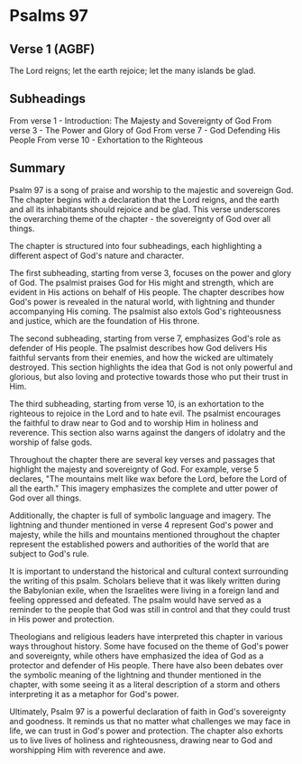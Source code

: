 # Psalms 97

## Verse 1 (AGBF)

The Lord reigns; let the earth rejoice; let the many islands be glad.

## Subheadings

From verse 1 - Introduction: The Majesty and Sovereignty of God
From verse 3 - The Power and Glory of God
From verse 7 - God Defending His People
From verse 10 - Exhortation to the Righteous

## Summary

Psalm 97 is a song of praise and worship to the majestic and sovereign God. The chapter begins with a declaration that the Lord reigns, and the earth and all its inhabitants should rejoice and be glad. This verse underscores the overarching theme of the chapter - the sovereignty of God over all things.

The chapter is structured into four subheadings, each highlighting a different aspect of God's nature and character. 

The first subheading, starting from verse 3, focuses on the power and glory of God. The psalmist praises God for His might and strength, which are evident in His actions on behalf of His people. The chapter describes how God's power is revealed in the natural world, with lightning and thunder accompanying His coming. The psalmist also extols God's righteousness and justice, which are the foundation of His throne.

The second subheading, starting from verse 7, emphasizes God's role as defender of His people. The psalmist describes how God delivers His faithful servants from their enemies, and how the wicked are ultimately destroyed. This section highlights the idea that God is not only powerful and glorious, but also loving and protective towards those who put their trust in Him.

The third subheading, starting from verse 10, is an exhortation to the righteous to rejoice in the Lord and to hate evil. The psalmist encourages the faithful to draw near to God and to worship Him in holiness and reverence. This section also warns against the dangers of idolatry and the worship of false gods.

Throughout the chapter there are several key verses and passages that highlight the majesty and sovereignty of God. For example, verse 5 declares, "The mountains melt like wax before the Lord, before the Lord of all the earth." This imagery emphasizes the complete and utter power of God over all things. 

Additionally, the chapter is full of symbolic language and imagery. The lightning and thunder mentioned in verse 4 represent God's power and majesty, while the hills and mountains mentioned throughout the chapter represent the established powers and authorities of the world that are subject to God's rule.

It is important to understand the historical and cultural context surrounding the writing of this psalm. Scholars believe that it was likely written during the Babylonian exile, when the Israelites were living in a foreign land and feeling oppressed and defeated. The psalm would have served as a reminder to the people that God was still in control and that they could trust in His power and protection.

Theologians and religious leaders have interpreted this chapter in various ways throughout history. Some have focused on the theme of God's power and sovereignty, while others have emphasized the idea of God as a protector and defender of His people. There have also been debates over the symbolic meaning of the lightning and thunder mentioned in the chapter, with some seeing it as a literal description of a storm and others interpreting it as a metaphor for God's power.

Ultimately, Psalm 97 is a powerful declaration of faith in God's sovereignty and goodness. It reminds us that no matter what challenges we may face in life, we can trust in God's power and protection. The chapter also exhorts us to live lives of holiness and righteousness, drawing near to God and worshipping Him with reverence and awe.